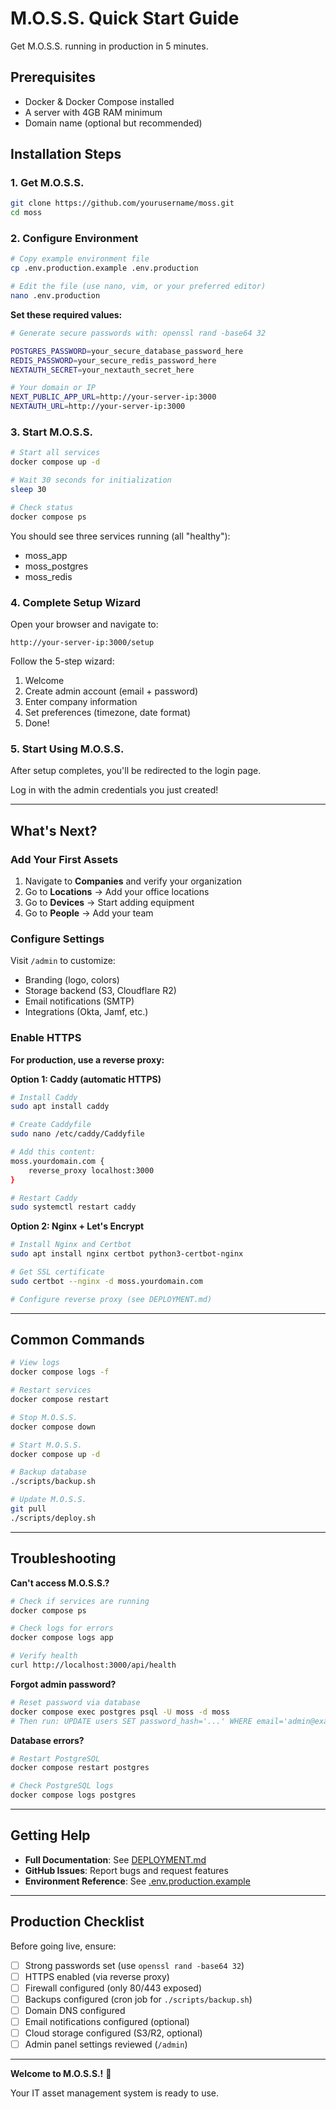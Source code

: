 # M.O.S.S. Quick Start Guide

Get M.O.S.S. running in production in 5 minutes.

## Prerequisites

- Docker & Docker Compose installed
- A server with 4GB RAM minimum
- Domain name (optional but recommended)

## Installation Steps

### 1. Get M.O.S.S.

```bash
git clone https://github.com/yourusername/moss.git
cd moss
```

### 2. Configure Environment

```bash
# Copy example environment file
cp .env.production.example .env.production

# Edit the file (use nano, vim, or your preferred editor)
nano .env.production
```

**Set these required values:**

```bash
# Generate secure passwords with: openssl rand -base64 32

POSTGRES_PASSWORD=your_secure_database_password_here
REDIS_PASSWORD=your_secure_redis_password_here
NEXTAUTH_SECRET=your_nextauth_secret_here

# Your domain or IP
NEXT_PUBLIC_APP_URL=http://your-server-ip:3000
NEXTAUTH_URL=http://your-server-ip:3000
```

### 3. Start M.O.S.S.

```bash
# Start all services
docker compose up -d

# Wait 30 seconds for initialization
sleep 30

# Check status
docker compose ps
```

You should see three services running (all "healthy"):
- moss_app
- moss_postgres
- moss_redis

### 4. Complete Setup Wizard

Open your browser and navigate to:
```
http://your-server-ip:3000/setup
```

Follow the 5-step wizard:
1. Welcome
2. Create admin account (email + password)
3. Enter company information
4. Set preferences (timezone, date format)
5. Done!

### 5. Start Using M.O.S.S.

After setup completes, you'll be redirected to the login page.

Log in with the admin credentials you just created!

---

## What's Next?

### Add Your First Assets

1. Navigate to **Companies** and verify your organization
2. Go to **Locations** → Add your office locations
3. Go to **Devices** → Start adding equipment
4. Go to **People** → Add your team

### Configure Settings

Visit `/admin` to customize:
- Branding (logo, colors)
- Storage backend (S3, Cloudflare R2)
- Email notifications (SMTP)
- Integrations (Okta, Jamf, etc.)

### Enable HTTPS

**For production, use a reverse proxy:**

**Option 1: Caddy (automatic HTTPS)**
```bash
# Install Caddy
sudo apt install caddy

# Create Caddyfile
sudo nano /etc/caddy/Caddyfile

# Add this content:
moss.yourdomain.com {
    reverse_proxy localhost:3000
}

# Restart Caddy
sudo systemctl restart caddy
```

**Option 2: Nginx + Let's Encrypt**
```bash
# Install Nginx and Certbot
sudo apt install nginx certbot python3-certbot-nginx

# Get SSL certificate
sudo certbot --nginx -d moss.yourdomain.com

# Configure reverse proxy (see DEPLOYMENT.md)
```

---

## Common Commands

```bash
# View logs
docker compose logs -f

# Restart services
docker compose restart

# Stop M.O.S.S.
docker compose down

# Start M.O.S.S.
docker compose up -d

# Backup database
./scripts/backup.sh

# Update M.O.S.S.
git pull
./scripts/deploy.sh
```

---

## Troubleshooting

**Can't access M.O.S.S.?**
```bash
# Check if services are running
docker compose ps

# Check logs for errors
docker compose logs app

# Verify health
curl http://localhost:3000/api/health
```

**Forgot admin password?**
```bash
# Reset password via database
docker compose exec postgres psql -U moss -d moss
# Then run: UPDATE users SET password_hash='...' WHERE email='admin@example.com';
```

**Database errors?**
```bash
# Restart PostgreSQL
docker compose restart postgres

# Check PostgreSQL logs
docker compose logs postgres
```

---

## Getting Help

- **Full Documentation**: See [DEPLOYMENT.md](DEPLOYMENT.md)
- **GitHub Issues**: Report bugs and request features
- **Environment Reference**: See [.env.production.example](.env.production.example)

---

## Production Checklist

Before going live, ensure:

- [ ] Strong passwords set (use `openssl rand -base64 32`)
- [ ] HTTPS enabled (via reverse proxy)
- [ ] Firewall configured (only 80/443 exposed)
- [ ] Backups configured (cron job for `./scripts/backup.sh`)
- [ ] Domain DNS configured
- [ ] Email notifications configured (optional)
- [ ] Cloud storage configured (S3/R2, optional)
- [ ] Admin panel settings reviewed (`/admin`)

---

**Welcome to M.O.S.S.!** 🎉

Your IT asset management system is ready to use.
